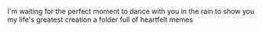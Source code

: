 I'm waiting for the perfect moment
to dance with you in the rain
to show you my life's greatest creation
a folder full of heartfelt memes